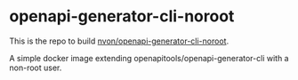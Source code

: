 # openapi-generator-cli-noroot

This is the repo to build [nvon/openapi-generator-cli-noroot](https://hub.docker.com/repository/docker/nvon/openapi-generator-cli-noroot).

A simple docker image extending openapitools/openapi-generator-cli with a
non-root user.
